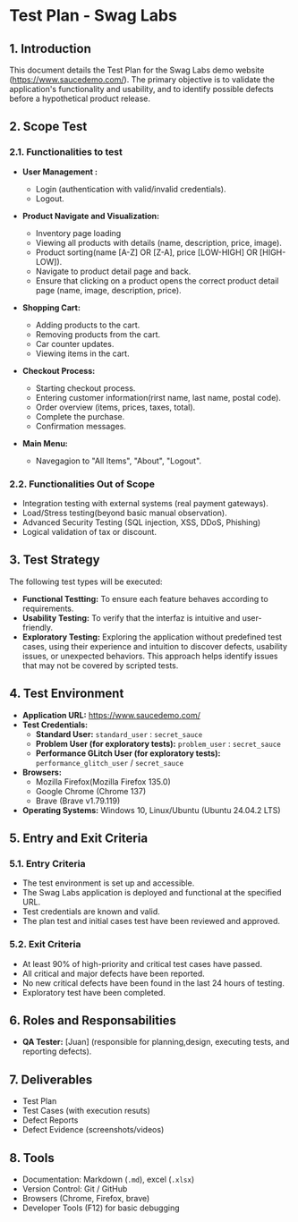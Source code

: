 # Test Plan - Swag Labs

## 1. Introduction
This document details the Test Plan for the Swag Labs demo website (https://www.saucedemo.com/). The primary objective is to validate the application's functionality and usability, and to identify possible defects before a hypothetical product release.


## 2. Scope Test
### 2.1. Functionalities to test
* **User Management :**
    * Login (authentication with valid/invalid credentials).
    * Logout.
* **Product Navigate and Visualization:**
    * Inventory page loading
    * Viewing all products with details (name, description, price, image).
    * Product sorting(name [A-Z] OR [Z-A], price [LOW-HIGH] OR [HIGH-LOW]).
    * Navigate to product detail page and back. 
    * Ensure that clicking on a product opens the correct product detail page (name, image, description, price).

* **Shopping Cart:**
    * Adding products to the cart.
    * Removing products from the cart.
    * Car counter updates.
    * Viewing items in the cart.
* **Checkout Process:**
    * Starting checkout process.
    * Entering customer information(rirst name, last name, postal code).
    * Order overview (items, prices, taxes, total).
    * Complete the purchase.
    * Confirmation messages.
* **Main Menu:**
    * Navegagion to "All Items", "About", "Logout".

### 2.2. Functionalities Out of Scope
* Integration testing with external systems (real payment gateways).
* Load/Stress testing(beyond basic manual observation).
* Advanced Security Testing (SQL injection, XSS, DDoS, Phishing)
* Logical validation of tax or discount.

## 3. Test Strategy
The following test types will be executed: 
* **Functional Testting:** To ensure each feature behaves according to requirements.
* **Usability Testing:** To verify that the interfaz is intuitive and user-friendly.
* **Exploratory Testing:** Exploring the application without predefined test cases, using their experience and intuition to discover defects, usability issues, or unexpected behaviors. This approach helps identify issues that may not be covered by scripted tests.


## 4. Test Environment
* **Application URL:** https://www.saucedemo.com/
* **Test Credentials:**
    * **Standard User:** `standard_user` : `secret_sauce`
    * **Problem User (for exploratory tests):** `problem_user` : `secret_sauce`
    * **Performance GLitch User (for exploratory tests):** `performance_glitch_user` / `secret_sauce`
* **Browsers:**
    * Mozilla Firefox(Mozilla Firefox 135.0)
    * Google Chrome (Chrome 137)
    * Brave (Brave v1.79.119)
* **Operating Systems:** Windows 10, Linux/Ubuntu (Ubuntu 24.04.2 LTS)

## 5. Entry and Exit Criteria
### 5.1. Entry Criteria
* The test environment is set up and accessible.
* The Swag Labs application is deployed and functional at the specified URL.
* Test credentials are known and valid.
* The plan test and initial cases test have been reviewed and approved.

### 5.2. Exit Criteria
* At least 90% of high-priority and critical test cases have passed.
* All critical and major defects have been reported.
* No new critical defects have been found in the last 24 hours of testing.
* Exploratory test have been completed.

## 6. Roles and Responsabilities
* **QA Tester:** [Juan] (responsible for planning,design, executing tests, and reporting defects).

## 7. Deliverables
* Test Plan
* Test Cases (with execution resuts)
* Defect Reports
* Defect Evidence (screenshots/videos)

## 8. Tools
* Documentation: Markdown (`.md`), excel (`.xlsx`)
* Version Control: Git / GitHub
* Browsers (Chrome, Firefox, brave)
* Developer Tools  (F12) for basic debugging